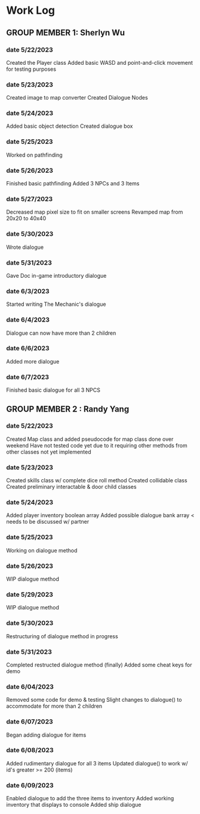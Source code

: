 # Work Log

## GROUP MEMBER 1: Sherlyn Wu

### date 5/22/2023

Created the Player class
Added basic WASD and point-and-click movement for testing purposes

### date 5/23/2023

Created image to map converter
Created Dialogue Nodes

### date 5/24/2023

Added basic object detection
Created dialogue box

### date 5/25/2023

Worked on pathfinding

### date 5/26/2023

Finished basic pathfinding
Added 3 NPCs and 3 Items

### date 5/27/2023

Decreased map pixel size to fit on smaller screens
Revamped map from 20x20 to 40x40

### date 5/30/2023

Wrote dialogue

### date 5/31/2023

Gave Doc in-game introductory dialogue

### date 6/3/2023

Started writing The Mechanic's dialogue

### date 6/4/2023

Dialogue can now have more than 2 children

### date 6/6/2023

Added more dialogue

### date 6/7/2023

Finished basic dialogue for all 3 NPCS

## GROUP MEMBER 2 : Randy Yang

### date 5/22/2023

Created Map class and added pseudocode for map class done over weekend
Have not tested code yet due to it requiring other methods from other classes not yet implemented

### date 5/23/2023

Created skills class w/ complete dice roll method
Created collidable class
Created preliminary interactable & door child classes

### date 5/24/2023

Added player inventory boolean array
Added possible dialogue bank array < needs to be discussed w/ partner

### date 5/25/2023

Working on dialogue method

### date 5/26/2023

WIP dialogue method

### date 5/29/2023

WIP dialogue method

### date 5/30/2023

Restructuring of dialogue method in progress

### date 5/31/2023

Completed restructed dialogue method (finally)
Added some cheat keys for demo

### date 6/04/2023

Removed some code for demo & testing
Slight changes to dialogue() to accommodate for more than 2 children

### date 6/07/2023

Began adding dialogue for items

### date 6/08/2023

Added rudimentary dialogue for all 3 items
Updated dialogue() to work w/ id's greater >= 200 (items)

### date 6/09/2023

Enabled dialogue to add the three items to inventory
Added working inventory that displays to console
Added ship dialogue  
